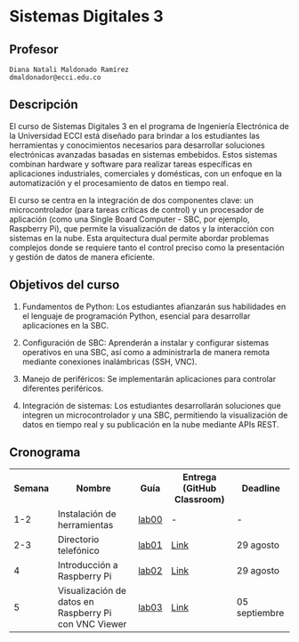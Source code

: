 # Sistemas Digitales 3

## Profesor
```
Diana Natali Maldonado Ramírez
dmaldonador@ecci.edu.co
```

## Descripción

El curso de Sistemas Digitales 3 en el programa de Ingeniería Electrónica de la Universidad ECCI está diseñado para brindar a los estudiantes las herramientas y conocimientos necesarios para desarrollar soluciones electrónicas avanzadas basadas en sistemas embebidos. Estos sistemas combinan hardware y software para realizar tareas específicas en aplicaciones industriales, comerciales y domésticas, con un enfoque en la automatización y el procesamiento de datos en tiempo real.

El curso se centra en la integración de dos componentes clave: un microcontrolador (para tareas críticas de control) y un procesador de aplicación (como una Single Board Computer - SBC, por ejemplo, Raspberry Pi), que permite la visualización de datos y la interacción con sistemas en la nube. Esta arquitectura dual permite abordar problemas complejos donde se requiere tanto el control preciso como la presentación y gestión de datos de manera eficiente.

## Objetivos del curso

1. Fundamentos de Python: Los estudiantes afianzarán sus habilidades en el lenguaje de programación Python, esencial para desarrollar aplicaciones en la SBC.

2. Configuración de SBC: Aprenderán a instalar y configurar sistemas operativos en una SBC, así como a administrarla de manera remota mediante conexiones inalámbricas (SSH, VNC).

3. Manejo de periféricos: Se implementarán aplicaciones para controlar diferentes periféricos.

4. Integración de sistemas: Los estudiantes desarrollarán soluciones que integren un microcontrolador y una SBC, permitiendo la visualización de datos en tiempo real y su publicación en la nube mediante APIs REST.

## Cronograma

<table>
  <tr>
    <th>Semana</th>
    <th>Nombre</th>
    <th>Guía</th>
    <th>Entrega (GitHub Classroom)</th>
    <th>Deadline</th>
  </tr>
  <tr>
    <td>1-2</td>
    <td>Instalación de herramientas</td>
    <td><a href="/labs/00_lab00/README.md">lab00</a></td>
    <td>-</td>
    <td>-</td>
  </tr>
  <tr>
    <td>2-3</td>
    <td>Directorio telefónico</td>
    <td><a href="/labs/01_lab01/README.md">lab01</a></td>
    <td><a href= "https://classroom.github.com/a/tJuprggg">Link</a></td>
    <td>29 agosto</td>
  </tr>
  <tr>
    <td>4</td>
    <td>Introducción a Raspberry Pi </td>
    <td><a href="/labs/02_lab02/README.md">lab02</a></td>
    <td><a href= "">Link</a></td>
    <td>29 agosto</td>
  </tr>
  <tr>
    <td>5</td>
    <td>Visualización de datos en Raspberry Pi con VNC Viewer </td>
    <td><a href="/labs/03_lab03/README.md">lab03</a></td>
    <td><a href= "">Link</a></td>
    <td>05 septiembre</td>
  </tr>
</table>